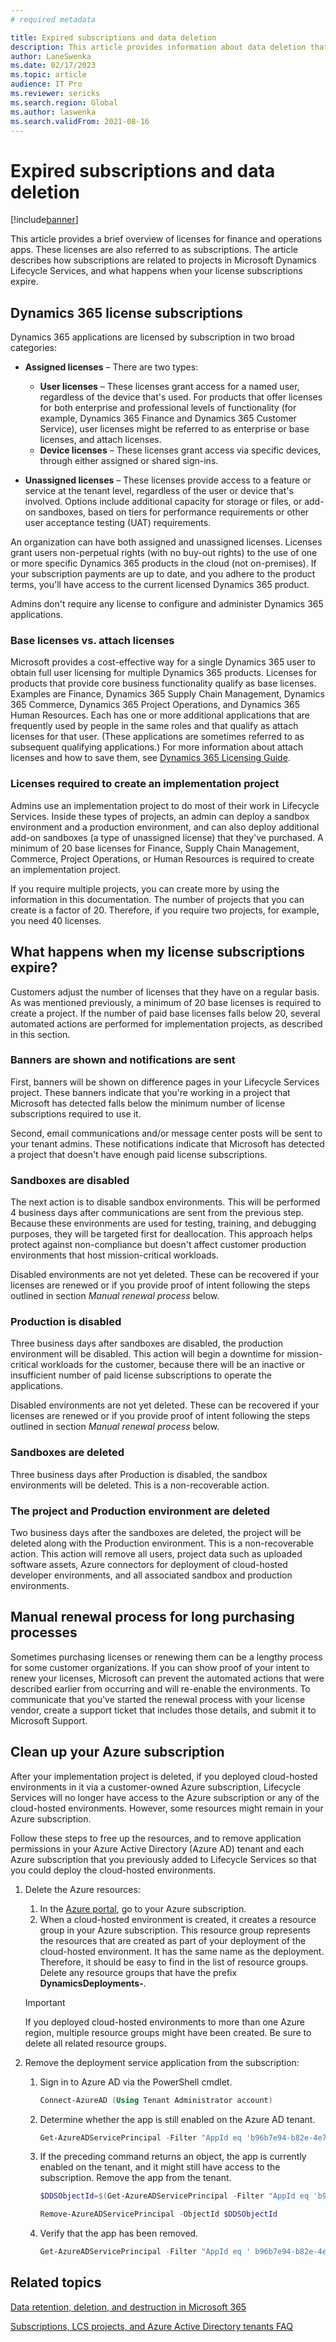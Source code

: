 ```yaml
---
# required metadata

title: Expired subscriptions and data deletion
description: This article provides information about data deletion that occurs after a finance and operations apps subscription expires. It also explains how to clean up cloud-hosted environments deployed to an Azure subscription after a project is deleted.
author: LaneSwenka
ms.date: 02/17/2023
ms.topic: article
audience: IT Pro
ms.reviewer: sericks
ms.search.region: Global
ms.author: laswenka
ms.search.validFrom: 2021-08-16
---
```


# Expired subscriptions and data deletion

[!include[banner](../includes/banner.md)]

This article provides a brief overview of licenses for finance and operations apps. These licenses are also referred to as subscriptions. The article describes how subscriptions are related to projects in Microsoft Dynamics Lifecycle Services, and what happens when your license subscriptions expire.

## Dynamics 365 license subscriptions

Dynamics 365 applications are licensed by subscription in two broad categories:

- **Assigned licenses** – There are two types:

    - **User licenses** – These licenses grant access for a named user, regardless of the device that's used. For products that offer licenses for both enterprise and professional levels of functionality (for example, Dynamics 365 Finance and Dynamics 365 Customer Service), user licenses might be referred to as enterprise or base licenses, and attach licenses.
    - **Device licenses** – These licenses grant access via specific devices, through either assigned or shared sign-ins.

- **Unassigned licenses** – These licenses provide access to a feature or service at the tenant level, regardless of the user or device that's involved. Options include additional capacity for storage or files, or add-on sandboxes, based on tiers for performance requirements or other user acceptance testing (UAT) requirements.

An organization can have both assigned and unassigned licenses. Licenses grant users non-perpetual rights (with no buy-out rights) to the use of one or more specific Dynamics 365 products in the cloud (not on-premises). If your subscription payments are up to date, and you adhere to the product terms, you'll have access to the current licensed Dynamics 365 product.

Admins don't require any license to configure and administer Dynamics 365 applications.

### Base licenses vs. attach licenses

Microsoft provides a cost-effective way for a single Dynamics 365 user to obtain full user licensing for multiple Dynamics 365 products. Licenses for products that provide core business functionality qualify as base licenses. Examples are Finance, Dynamics 365 Supply Chain Management, Dynamics 365 Commerce, Dynamics 365 Project Operations, and Dynamics 365 Human Resources. Each has one or more additional applications that are frequently used by people in the same roles and that qualify as attach licenses for that user. (These applications are sometimes referred to as subsequent qualifying applications.) For more information about attach licenses and how to save them, see [Dynamics 365 Licensing Guide](https://aka.ms/dynamicslicensingguide).

### Licenses required to create an implementation project

Admins use an implementation project to do most of their work in Lifecycle Services. Inside these types of projects, an admin can deploy a sandbox environment and a production environment, and can also deploy additional add-on sandboxes (a type of unassigned license) that they've purchased. A minimum of 20 base licenses for Finance, Supply Chain Management, Commerce, Project Operations, or Human Resources is required to create an implementation project.

If you require multiple projects, you can create more by using the information in this documentation. The number of projects that you can create is a factor of 20. Therefore, if you require two projects, for example, you need 40 licenses.

## What happens when my license subscriptions expire?

Customers adjust the number of licenses that they have on a regular basis. As was mentioned previously, a minimum of 20 base licenses is required to create a project. If the number of paid base licenses falls below 20, several automated actions are performed for implementation projects, as described in this section.  

### Banners are shown and notifications are sent

First, banners will be shown on difference pages in your Lifecycle Services project. These banners indicate that you're working in a project that Microsoft has detected falls below the minimum number of license subscriptions required to use it.

Second, email communications and/or message center posts will be sent to your tenant admins. These notifications indicate that Microsoft has detected a project that doesn't have enough paid license subscriptions.

### Sandboxes are disabled

The next action is to disable sandbox environments.  This will be performed 4 business days after communications are sent from the previous step. Because these environments are used for testing, training, and debugging purposes, they will be targeted first for deallocation. This approach helps protect against non-compliance but doesn't affect customer production environments that host mission-critical workloads.

Disabled environments are not yet deleted.  These can be recovered if your licenses are renewed or if you provide proof of intent following the steps outlined in section *Manual renewal process* below.

### Production is disabled

Three business days after sandboxes are disabled, the production environment will be disabled. This action will begin a downtime for mission-critical workloads for the customer, because there will be an inactive or insufficient number of paid license subscriptions to operate the applications.

Disabled environments are not yet deleted.  These can be recovered if your licenses are renewed or if you provide proof of intent following the steps outlined in section *Manual renewal process* below.

### Sandboxes are deleted

Three business days after Production is disabled, the sandbox environments will be deleted.  This is a non-recoverable action.  

### The project and Production environment are deleted

Two business days after the sandboxes are deleted, the project will be deleted along with the Production environment. This is a non-recoverable action.  This action will remove all users, project data such as uploaded software assets, Azure connectors for deployment of cloud-hosted developer environments, and all associated sandbox and production environments.

## Manual renewal process for long purchasing processes

Sometimes purchasing licenses or renewing them can be a lengthy process for some customer organizations.  If you can show proof of your intent to renew your licenses, Microsoft can prevent the automated actions that were described earlier from occurring and will re-enable the environments. To communicate that you've started the renewal process with your license vendor, create a support ticket that includes those details, and submit it to Microsoft Support.

## Clean up your Azure subscription

After your implementation project is deleted, if you deployed cloud-hosted environments in it via a customer-owned Azure subscription, Lifecycle Services will no longer have access to the Azure subscription or any of the cloud-hosted environments. However, some resources might remain in your Azure subscription.

Follow these steps to free up the resources, and to remove application permissions in your Azure Active Directory (Azure AD) tenant and each Azure subscription that you previously added to Lifecycle Services so that you could deploy the cloud-hosted environments.

1. Delete the Azure resources:

    1. In the [Azure portal](https://portal.azure.com), go to your Azure subscription.
    1. When a cloud-hosted environment is created, it creates a resource group in your Azure subscription. This resource group represents the resources that are created as part of your deployment of the cloud-hosted environment. It has the same name as the deployment. Therefore, it should be easy to find in the list of resource groups. Delete any resource groups that have the prefix **DynamicsDeployments-**.

    > [!IMPORTANT]
    > If you deployed cloud-hosted environments to more than one Azure region, multiple resource groups might have been created. Be sure to delete all related resource groups.

1. Remove the deployment service application from the subscription:

    1. Sign in to Azure AD via the PowerShell cmdlet.

        ```powershell
        Connect-AzureAD (Using Tenant Administrator account)
        ```

    1. Determine whether the app is still enabled on the Azure AD tenant.

        ```powershell
        Get-AzureADServicePrincipal -Filter "AppId eq 'b96b7e94-b82e-4e71-99a0-cf7fb188acea'"
        ```

    1. If the preceding command returns an object, the app is currently enabled on the tenant, and it might still have access to the subscription. Remove the app from the tenant.

        ```powershell
        $DDSObjectId=$(Get-AzureADServicePrincipal -Filter "AppId eq 'b96b7e94-b82e-4e71-99a0-cf7fb188acea'").ObjectId
        ```

        ```powershell
        Remove-AzureADServicePrincipal -ObjectId $DDSObjectId
        ```

    1. Verify that the app has been removed.

        ```powershell
        Get-AzureADServicePrincipal -Filter "AppId eq ' b96b7e94-b82e-4e71-99a0-cf7fb188acea'"
        ```

## Related topics

[Data retention, deletion, and destruction in Microsoft 365](/compliance/assurance/assurance-data-retention-deletion-and-destruction-overview)

[Subscriptions, LCS projects, and Azure Active Directory tenants FAQ](../../fin-ops/get-started/subscription-overview.md)
